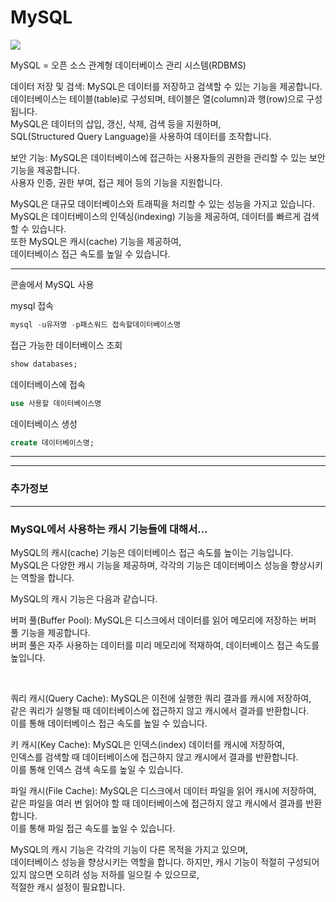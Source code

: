 # MySQL
<img src="https://capsule-render.vercel.app/api?type=waving&color=auto&height=200&section=header&text=MySQL&fontSize=90" />



MySQL = 오픈 소스 관계형 데이터베이스 관리 시스템(RDBMS)

데이터 저장 및 검색: MySQL은 데이터를 저장하고 검색할 수 있는 기능을 제공합니다. <br>
데이터베이스는 테이블(table)로 구성되며, 테이블은 열(column)과 행(row)으로 구성됩니다.<br>
MySQL은 데이터의 삽입, 갱신, 삭제, 검색 등을 지원하며,<br>
SQL(Structured Query Language)을 사용하여 데이터를 조작합니다.

보안 기능: MySQL은 데이터베이스에 접근하는 사용자들의 권한을 관리할 수 있는 보안 기능을 제공합니다.<br>
사용자 인증, 권한 부여, 접근 제어 등의 기능을 지원합니다.

MySQL은 대규모 데이터베이스와 트래픽을 처리할 수 있는 성능을 가지고 있습니다. <br>
MySQL은 데이터베이스의 인덱싱(indexing) 기능을 제공하여, 데이터를 빠르게 검색할 수 있습니다. <br>
또한 MySQL은 캐시(cache) 기능을 제공하여,<br>
데이터베이스 접근 속도를 높일 수 있습니다.



<hr>

콘솔에서 MySQL 사용

mysql 접속
```sql
mysql -u유저명 -p패스워드 접속할데이터베이스명
```

접근 가능한 데이터베이스 조회
```sql
show databases;
```

데이터베이스에 접속
```sql
use 사용할 데이터베이스명
```

데이터베이스 생성
```sql
create 데이터베이스명;
```



<hr>

<hr>

### 추가정보

<hr>


### MySQL에서 사용하는 캐시 기능들에 대해서...

MySQL의 캐시(cache) 기능은 데이터베이스 접근 속도를 높이는 기능입니다.<br>
MySQL은 다양한 캐시 기능을 제공하며, 각각의 기능은 데이터베이스 성능을 향상시키는 역할을 합니다.

MySQL의 캐시 기능은 다음과 같습니다.

버퍼 풀(Buffer Pool): MySQL은 디스크에서 데이터를 읽어 메모리에 저장하는 버퍼 풀 기능을 제공합니다.<br>
버퍼 풀은 자주 사용하는 데이터를 미리 메모리에 적재하여, 데이터베이스 접근 속도를 높입니다.

<br>

쿼리 캐시(Query Cache): MySQL은 이전에 실행한 쿼리 결과를 캐시에 저장하여, <br>
같은 쿼리가 실행될 때 데이터베이스에 접근하지 않고 캐시에서 결과를 반환합니다. <br>
이를 통해 데이터베이스 접근 속도를 높일 수 있습니다.
<br>

키 캐시(Key Cache): MySQL은 인덱스(index) 데이터를 캐시에 저장하여,<br>
인덱스를 검색할 때 데이터베이스에 접근하지 않고 캐시에서 결과를 반환합니다. <br>
이를 통해 인덱스 검색 속도를 높일 수 있습니다.
<br>

파일 캐시(File Cache): MySQL은 디스크에서 데이터 파일을 읽어 캐시에 저장하여, <br>
같은 파일을 여러 번 읽어야 할 때 데이터베이스에 접근하지 않고 캐시에서 결과를 반환합니다.<br>
이를 통해 파일 접근 속도를 높일 수 있습니다.
<br>


MySQL의 캐시 기능은 각각의 기능이 다른 목적을 가지고 있으며,<br>
데이터베이스 성능을 향상시키는 역할을 합니다. 하지만, 캐시 기능이 적절히 구성되어 있지 않으면 오히려 성능 저하를 일으킬 수 있으므로, <br>
적절한 캐시 설정이 필요합니다.
<br>
